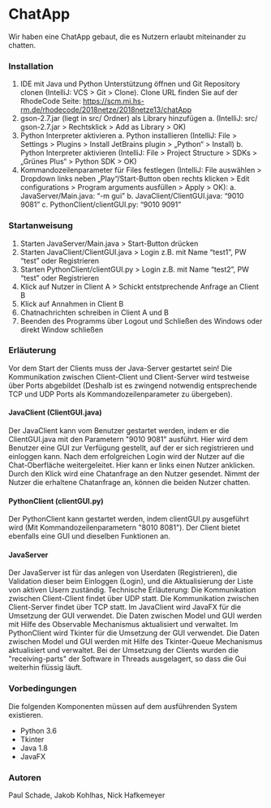 # ChatApp

Wir haben eine ChatApp gebaut, die es Nutzern erlaubt miteinander zu chatten.

### Installation
1.	IDE mit Java und Python Unterstützung öffnen und Git Repository clonen (IntelliJ: VCS > Git > Clone). Clone URL finden Sie auf der RhodeCode Seite: https://scm.mi.hs-rm.de/rhodecode/2018netze/2018netze13/chatApp
2.	gson-2.7.jar (liegt in src/ Ordner) als Library hinzufügen 
a.	(IntelliJ: src/ gson-2.7.jar > Rechtsklick > Add as Library > OK)
3.	Python Interpreter aktivieren 
a.	Python installieren (IntelliJ: File > Settings > Plugins > Install JetBrains plugin > „Python“ > Install)
b.	Python Interpreter aktivieren (IntelliJ: File > Project Structure > SDKs > „Grünes Plus“ > Python SDK > OK) 
4.	Kommandozeilenparameter für Files festlegen (IntelliJ: File auswählen > Dropdown links neben „Play“/Start-Button oben rechts klicken > Edit configurations > Program arguments ausfüllen > Apply > OK):
a.	JavaServer/Main.java: “-m gui”
b.	JavaClient/ClientGUI.java: “9010 9081”
c.	PythonClient/clientGUI.py: “9010 9091”


### Startanweisung
1.	Starten JavaServer/Main.java > Start-Button drücken
2.	Starten JavaClient/ClientGUI.java > Login z.B. mit Name “test1”, PW “test” oder Registrieren
3.	Starten PythonClient/clientGUI.py > Login z.B. mit Name “test2”, PW “test” oder Registrieren
4.	Klick auf Nutzer in Client A > Schickt entstprechende Anfrage an Client B
5.	Klick auf Annahmen in Client B
6.	Chatnachrichten schreiben in Client A und B
7.	Beenden des Programms über Logout und Schließen des Windows oder direkt Window schließen

### Erläuterung
Vor dem Start der Clients muss der Java-Server gestartet sein!
Die Kommunikation zwischen Client-Client und Client-Server wird testweise über Ports abgebildet (Deshalb ist es zwingend notwendig entsprechende TCP und UDP Ports als Kommandozeilenparameter zu übergeben).

#### JavaClient (ClientGUI.java) 

Der JavaClient kann vom Benutzer gestartet werden, indem er die ClientGUI.java mit den Parametern "9010 9081" ausführt.
Hier wird dem Benutzer eine GUI zur Verfügung gestellt, auf der er sich registrieren und einloggen kann. Nach dem erfolgreichen Login wird der Nutzer auf die Chat-Oberfläche weitergeleitet. Hier kann er links einen Nutzer anklicken. Durch den Klick wird eine Chatanfrage an den Nutzer gesendet. Nimmt der Nutzer die erhaltene Chatanfrage an, können die beiden Nutzer chatten.

#### PythonClient (clientGUI.py) 
Der PythonClient kann gestartet werden, indem clientGUI.py ausgeführt wird (Mit Kommandozeilenparametern "8010 8081").
Der Client bietet ebenfalls eine GUI und dieselben Funktionen an.

#### JavaServer
Der JavaServer ist für das anlegen von Userdaten (Registrieren), die Validation dieser beim Einloggen (Login), und die Aktualisierung der Liste von aktiven Usern zuständig.
Technische Erläuterung:
Die Kommunikation zwischen Client-Client findet über UDP statt.
Die Kommunikation zwischen Client-Server findet über TCP statt.
Im JavaClient wird JavaFX für die Umsetzung der GUI verwendet. Die Daten zwischen Model und GUI werden mit Hilfe des Observable Mechanismus aktualisiert und verwaltet.
Im PythonClient wird Tkinter für die Umsetzung der GUI verwendet. Die Daten zwischen Model und GUI werden mit Hilfe des Tkinter-Queue Mechanismus aktualisiert und verwaltet.
Bei der Umsetzung der Clients wurden die "receiving-parts" der Software in Threads ausgelagert, so dass die Gui weiterhin flüssig läuft.

### Vorbedingungen
Die folgenden Komponenten müssen auf dem ausführenden System existieren.

* Python 3.6
* Tkinter
* Java 1.8
* JavaFX

### Autoren
Paul Schade, Jakob Kohlhas, Nick Hafkemeyer

